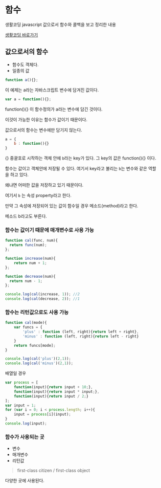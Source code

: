# 함수 

생활코딩 javascript 값으로서 함수와 콜백을 보고 정리한 내용

[생활코딩 바로가기](https://youtu.be/zGBkPTwydeg)



## 값으로서의 함수

* 함수도 객체다. 
* 일종의 값 



```js
function a(){};
```

이 예제는 a라는 자바스크립트 변수에 담겨진 값이다.

```js
var a = function(){};
```

function(){} 이 함수정의가 a라는 변수에 담긴 것이다.  

이것이 가능한 이유는 함수가 값이기 때문이다.

값으로서의 함수는 변수에만 담기지 않는다.



```js
a = {
    b : function(){}
}
```

{} 중괄호로 시작하는 객체 안에  `b`라는 key가 있다. 그 key의 값은 function(){} 이다.

함수는 값이고 객체안에 저장될 수 있다. 여기서 key라고 불리는 `b`는 변수와 같은 역할을 하고 있다.

왜냐면 어떠한 값을 저장하고 있기 때문이다.  

여기서 `b` 는 속성 property라고 한다. 

만약 그 속성에 저장되어 있는 값이 함수일 경우 메소드(method)라고 한다.

메소드 b라고도 부른다.



### 함수는 값이기 때문에 매개변수로 사용 가능 

```javascript
function cal(func, num){
  return func(num);  
};

function increase(num){
    return num + 1;
};

function decrease(num){
  return num - 1;  
};

console.log(cal(increase, 1)); //2
console.log(cal(decrease, 2)); //1
```



 ### 함수는 리턴값으로도 사용 가능

```js
function cal(mode){
    var funcs = {
        'plus' : function (left, right){return left + right},
        'minus' : function (left, right){return left - right}
    }
    return funcs[mode];
}

console.log(cal('plus')(2,1));
console.log(cal('minus')(2,1)); 
```



배열일 경우

```js
var process = [
    function(input){return input + 10;},
    function(input){return input * input;},
    function(input){return input / 2;}
];
var input = 1;
for (var i = 0; i < process.length; i++){
    input = process[i](input);
}
console.log(input);
```



### 함수가 사용되는 곳

* 변수
* 매개변수
* 리턴값

> first-class citizen / first-class object 

다양한 곳에 사용된다.

